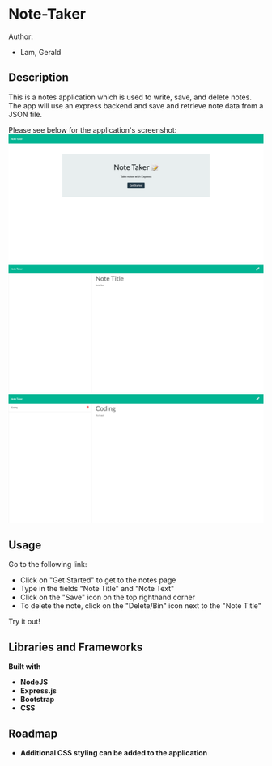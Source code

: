# Note-Taker

Author:
- Lam, Gerald

## Description

This is a notes application which is used to write, save, and delete notes. The app will use an express backend and save and retrieve note data from a JSON file.

Please see below for the application's screenshot:
![screenshot](public/assets/img/screenshot1.png)
![screenshot](public/assets/img/screenshot2.png)
![screenshot](public/assets/img/screenshot3.png)

## Usage

Go to the following link: 



- Click on "Get Started" to get to the notes page
- Type in the fields "Note Title" and "Note Text"
- Click on the "Save" icon on the top righthand corner
- To delete the note, click on the "Delete/Bin" icon next to the "Note Title"

Try it out!

## Libraries and Frameworks

<b>Built with<b>

- NodeJS
- Express.js
- Bootstrap
- CSS

## Roadmap

- Additional CSS styling can be added to the application
